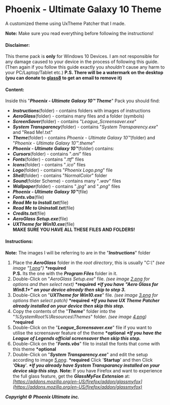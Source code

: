 # **Phoenix - Ultimate Galaxy 10 Theme**
A customized theme using UxTheme Patcher that I made.

**Note:** Make sure you read everything before following the instructions!

#### Disclaimer:
This theme pack is **only** for Windows 10 Devices. I am not responsible for any damage caused to your device in the process of following this guide. (Then again if you follow this guide exactly you _shouldn't_ cause any harm to your PC/Laptop/Tablet etc.)
**P.S. There will be a watermark on the desktop (you can donate to [glass8](http://www.glass8.eu/support.php) to get an email to remove it)**
#### Content:
Inside this "**_Phoenix - Ultimate Galaxy 10™ Theme_**" Pack you should find:
* **_Instructions_**(folder) - contains folders with images of instructions  
* **_AeroGlass_**(folder) - contains many files and a folder (symbols)  
* **_ScreenSaver_**(folder) - contains "*League_Screensaver.exe*"  
* **_System Transparency_**(folder) - contains "_System Transparency.exe_" and "Read Me!.txt"  
* **_Theme_**(folder) - contains _Phoenix - Ultimate Galaxy 10™_(folder) and "_Phoenix - Ultimate Galaxy 10™.theme_"  
 * **_Phoenix - Ultimate Galaxy 10™_**(folder) contains:  
  * **_Cursors_**(folder) - contains "_.ani_" files  
  * **_Fonts_**(folder) - contains "_.ttf_" files  
  * **_Icons_**(folder) - contains "_.ico_" files  
  * **_Logo_**(folder) - contains "_Phoenix Logo.png_" file  
  * **_Shell_**(folder) - contains "_NormalColor_" folder  
  * **_Sound_**(folder Scheme) -  contains many "_.wav_" files  
  * **_Wallpaper_**(folder) - contains "_.jpg_" and "_.png_" files  
  * **_Phoenix - Ultimate Galaxy 10™_**(file)  
* **_Fonts.vbs_**(file)  
* **_Read Me to Install.txt_**(file)  
* **_Read Me to Uninstall.txt_**(file)  
* **_Credits.txt_**(file)  
* **_AeroGlass Setup.exe_**(file)  
* **_UXTheme for Win10.exe_**(file)  
**MAKE SURE YOU HAVE ALL THESE FILES AND FOLDERS!**

#### Instructions:
**Note:** The images I will be referring to are in the "**_Instructions_**" folder
  1. Place the **_AeroGlass_** folder in the *root directory*, this is usually "_C:\\_" *(see image "[1.png](https://raw.githubusercontent.com/xXGoziXx/Phoenix-Ultimate_Galaxy10Theme/master/Instructions/1.png)")* __*required__  
      **P.S.** Its the one with the **_Program Files_** folder in it.
  2. Double-Click on "_AeroGlass Setup.exe_" file. *(see image [2.png](https://raw.githubusercontent.com/xXGoziXx/Phoenix-Ultimate_Galaxy10Theme/master/Instructions/2.png) for options and then select next)* __*required__
      **_*If you have "Aero Glass for Win8.1+" on your device already then skip to step 3._**
  3. Double-Click on "**_UXTheme for Win10.exe_**" file. *(see image [3.png](https://raw.githubusercontent.com/xXGoziXx/Phoenix-Ultimate_Galaxy10Theme/master/Instructions/3.png) for options then select patch)* __*required__
      **_*If you have UX Theme Patcher already installed on your device then skip this step._**
  4. Copy the contents of the "**_Theme_**" folder into the "*%SystemRoot%\Resources\Themes*" folder. *(see image [4.png](https://raw.githubusercontent.com/xXGoziXx/Phoenix-Ultimate_Galaxy10Theme/master/Instructions/4.png))* __*required__
  5. Double-Click on the "**_League_Screensaver.exe_**" file if you want to utilise the screensaver feature of the theme __*optional__
      **_*If you have the League of Legends official screensaver then skip this step._**
  6. Double-Click on the "**_Fonts.vbs_**" file to install the fonts that come with this theme __*optional__
  7. Double-Click on "**_System Transparency.exe_**" and edit the setup according to image *[5.png](https://raw.githubusercontent.com/xXGoziXx/Phoenix-Ultimate_Galaxy10Theme/master/Instructions/5.png)*. __*required__
      Click '**Startup**' and then Click '**Okay**'.
      **_*If you already have System Transparancy installed on your device skip this step._**
  **Note:** If you have Firefox and want to experience the full glass feature, get the **_GlassMyFox Extension_** at:
        *[https://addons.mozilla.org/en-US/firefox/addon/glassmyfox](https://addons.mozilla.org/en-US/firefox/addon/glassmyfox)*

**_Copyright © Phoenix Ultimate inc._**
